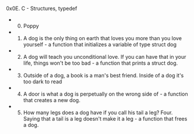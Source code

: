 0x0E. C - Structures, typedef

* 0. Poppy
* 1. A dog is the only thing on earth that loves you more than you love yourself - a function that initializes a variable of type struct dog
* 2. A dog will teach you unconditional love. If you can have that in your life, things won't be too bad - a function that prints a struct dog.
* 3. Outside of a dog, a book is a man's best friend. Inside of a dog it's too dark to read 
* 4. A door is what a dog is perpetually on the wrong side of - a function that creates a new dog.
* 5. How many legs does a dog have if you call his tail a leg? Four. Saying that a tail is a leg doesn't make it a leg - a function that frees a dog. 
